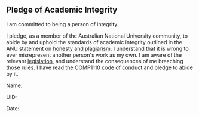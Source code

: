 ## Pledge of Academic Integrity

I am committed to being a person of integrity.

I pledge, as a member of the Australian National University community,
to abide by and uphold the standards of academic integrity outlined in
the ANU statement on
[honesty and plagiarism](http://www.anu.edu.au/students/program-administration/assessments-exams/academic-honesty-plagiarism). I understand that it is wrong to ever misrepresent another person's work as my own.
I am aware of the relevant
[legislation](http://www.anu.edu.au/about/governance/legislation/academic-misconduct-rule-2015),
and understand the consequences of me breaching those rules.  I have read the COMP1110 [code of conduct](https://cs.anu.edu.au/courses/comp1110/05-codeofconduct/) and pledge to abide by it.


Name: <your name>

UID: <your uid>

Date: <yyyy-mm-dd>
